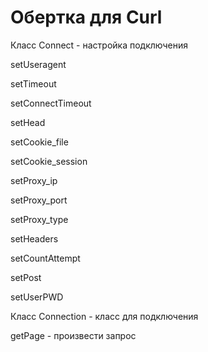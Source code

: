 # Обертка для Curl

Класс Connect - настройка подключения

setUseragent

setTimeout

setConnectTimeout

setHead

setCookie_file

setCookie_session

setProxy_ip

setProxy_port

setProxy_type

setHeaders

setCountAttempt

setPost

setUserPWD

Класс Connection - класс для подключения

getPage - произвести запрос
